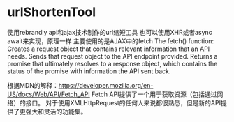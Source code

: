 # urlShortenTool

使用rebrandly api和ajax技术制作的url缩短工具
也可以使用XHR或者async await来实现，原理一样
主要使用的是AJAX中的fetch
The fetch() function:
Creates a request object that contains relevant information that an API needs.
Sends that request object to the API endpoint provided.
Returns a promise that ultimately resolves to a response object, which contains the status of the promise with information the API sent back.

根据MDN的解释：https://developer.mozilla.org/en-US/docs/Web/API/Fetch_API 
Fetch API提供了一个用于获取资源（包括通过网络）的接口。 对于使用XMLHttpRequest的任何人来说都很熟悉，但是新的API提供了更强大和灵活的功能集。

